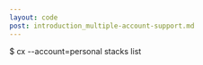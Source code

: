 ```yaml
---
layout: code
post: introduction_multiple-account-support.md
---
```



$ cx --account=personal stacks list
